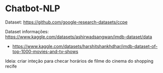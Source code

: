 # Chatbot-NLP

Dataset: https://github.com/google-research-datasets/ccpe

Dataset informações: https://www.kaggle.com/datasets/ashirwadsangwan/imdb-dataset/data
 - https://www.kaggle.com/datasets/harshitshankhdhar/imdb-dataset-of-top-1000-movies-and-tv-shows

Ideia: criar inteção para checar horários de filme do cinema do shopping recife
